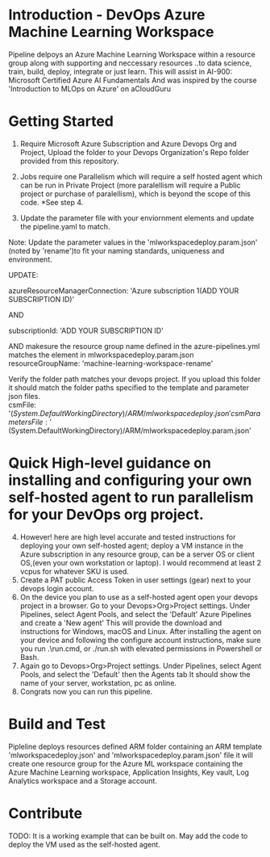 # Introduction - DevOps Azure Machine Learning Workspace
Pipeline delpoys an Azure Machine Learning Workspace within a resource group along with supporting and neccessary resources 
..to data science, train, build, deploy, integrate or just learn.
This will assist in AI-900: Microsoft Certified Azure AI Fundamentals
And was inspired by the course 'Introduction to MLOps on Azure' on aCloudGuru

# Getting Started
1.	Require Microsoft Azure Subscription and Azure Devops Org and Project, Upload the folder to your Devops Organization's Repo folder provided from this repository.
2.	Jobs require one Parallelism which will require a self hosted agent which can be run in Private Project
(more paralellism will require a Public project or purchase of paralellism), which is beyond the scope of this code. *See step 4.

3. Update the parameter file with your enviornment elements and update the pipeline.yaml to match.

Note: Update the parameter values in the 'mlworkspacedeploy.param.json' (noted by 'rename')to fit your naming standards, uniqueness and environment.

UPDATE:

azureResourceManagerConnection: 'Azure subscription 1(ADD YOUR SUBSCRIPTION ID)'

AND

subscriptionId: 'ADD YOUR SUBSCRIPTION ID'

AND makesure the resource group name defined in the azure-pipelines.yml matches the element in mlworkspacedeploy.param.json
resourceGroupName: 'machine-learning-workspace-rename'

Verify the folder path matches your devops project. If you upload this folder it should match the folder paths specified to the template and parameter json files.          
                csmFile: '$(System.DefaultWorkingDirectory)/ARM/mlworkspacedeploy.json'
                csmParametersFile: '$(System.DefaultWorkingDirectory)/ARM/mlworkspacedeploy.param.json'

# Quick High-level guidance on installing and configuring your own self-hosted agent to run parallelism for your DevOps org project.                

4.	However! here are high level accurate and tested instructions for deploying your own self-hosted agent; 
deploy a VM instance in the Azure subscription in any resource group, 
can be a server OS or client OS,(even your own workstation or laptop).
I would recommend at least 2 vcpus for whatever SKU is used.  
5. Create a PAT public Access Token in user settings (gear) next to your devops login account.
5.	On the device you plan to use as a self-hosted agent open your devops project in a browser. 
Go to your Devops>Org>Project settings. Under Pipelines, select Agent Pools, and select the 'Default' Azure Pipelines
and create a 'New agent' This will provide the download and instructions for Windows, macOS and Linux.
After installing the agent on your device and following the configure account instructions, make sure you run .\run.cmd,  or ./run.sh with elevated permissions in Powershell or Bash.
6.   Again go to Devops>Org>Project settings. Under Pipelines, select Agent Pools, and select the 'Default' then the Agents tab
It should show the name of your server, workstation, pc as online.
7. Congrats now you can run this pipeline.


# Build and Test
Pipleline deploys resources defined ARM folder containing an ARM template 'mlworkspacedeploy.json' and 'mlworkspacedeploy.param.json' file 
it will create one resource group for the Azure ML workspace containing the Azure Machine Learning workspace, 
Application Insights, Key vault, Log Analytics workspace and a Storage account.


# Contribute
TODO: It is a working example that can be built on. May add the code to deploy the VM used as the self-hosted agent.

